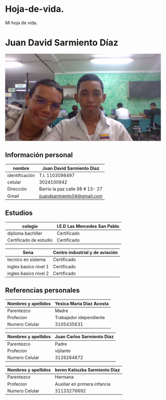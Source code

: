 # Hoja-de-vida.
Mi hoja de vida.
# Juan David Sarmiento Díaz
![foto](https://github.com/JuanSarmiento04/Hoja-de-vida./blob/main/WIN_20230227_08_27_23_Pro.jpg)

## Información personal
| nombre         | Juan David Sarmiento Díaz      |
|----------------|------------------------------- |
| identificación | T.I. 1103098497                |
| celular        | 3024100942                     |
| Dirección      | Barrio la paz calle 98 # 13- 27|
| Gmail          | jjuandsarmiento04@gmail.com    |


## Estudios
| colegio                | I.E.D Las Mercedes San Pablo   |
|------------------------|------------------------------- |
| diploma bachiller      | Certificado                    |
| Certificado de estudio | Certificado                    |

| Sena                   | Centro industrial y de aviación |
|------------------------|---------------------------------|
| tecnico en sistema     | Certificado                     |
| ingles basico nivel 1  | Certificado                     |
| ingles basico nivel 2  | Certificado                     |

## Referencias personales 
| Nombres y apellidos    | Yesica Maria Díaz Acosta       |
|------------------------|------------------------------- |
| Parentezco             | Madre                          |
| Profecion              | Trabajador idependiente        |
| Numero Celular         | 3105435631                     |

| Nombres y apellidos    | Juan Carlos Sarmiento Díaz     |
|------------------------|------------------------------- |
| Parentezco             | Padre                          |
| Profecion              | vijilante                      |
| Numero Celular         | 3126264872                     |

| Nombres y apellidos    | keren Katiuzka Sarmiento Díaz  |
|------------------------|------------------------------- |
| Parentezco             | Hermana                        |
| Profecion              | Auxiliar en primera infancia   |
| Numero Celular         | 31133276692                    |
